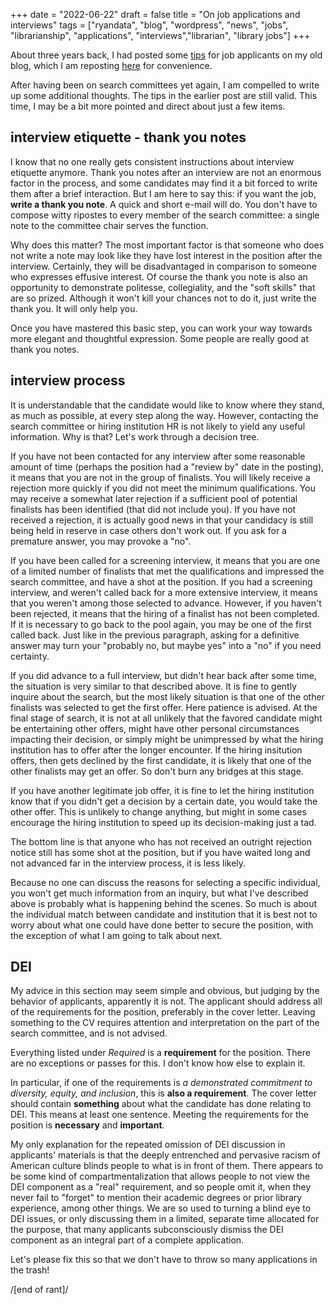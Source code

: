 +++
date = "2022-06-22"
draft = false
title = "On job applications and interviews"
tags = ["ryandata", "blog", "wordpress", "news", "jobs", "librarianship", "applications", "interviews","librarian", "library jobs"]
+++

About three years back, I had posted some [tips](https://ryanwomack.com/blog/2019/09/unofficial-and-informal-tips-for-job-applicants) for job applicants on my old blog, which I am reposting [here](https://ryanwomack.com/blog/2019/09/unofficial-and-informal-tips-for-job-applicants) for convenience.

After having been on search committees yet again, I am compelled to write up some additional thoughts.  The tips in the earlier post are still valid.  This time, I may be a bit more pointed and direct about just a few items.

## interview etiquette - thank you notes

I know that no one really gets consistent instructions about interview etiquette anymore.  Thank you notes after an interview are not an enormous factor in the process, and some candidates may find it a bit forced to write them after a brief interaction.  But I am here to say this: if you want the job, **write a thank you note**. A quick and short e-mail will do.  You don't have to compose witty ripostes to every member of the search committee: a single note to the committee chair serves the function.

Why does this matter?  The most important factor is that someone who does not write a note may look like they have lost interest in the position after the interview.  Certainly, they will be disadvantaged in comparison to someone who expresses effusive interest.  Of course the thank you note is also an opportunity to demonstrate politesse, collegiality, and the "soft skills" that are so prized.  Although it won't kill your chances not to do it, just write the thank you. It will only help you.

Once you have mastered this basic step, you can work your way towards more elegant and thoughtful expression.  Some people are really good at thank you notes.

## interview process

It is understandable that the candidate would like to know where they stand, as much as possible, at every step along the way.  However, contacting the search committee or hiring institution HR is not likely to yield any useful information.  Why is that?  Let's work through a decision tree.

If you have not been contacted for any interview after some reasonable amount of time (perhaps the position had a "review by" date in the posting), it means that you are not in the group of finalists.  You will likely receive a rejection more quickly if you did not meet the minimum qualifications.  You may receive a somewhat later rejection if a sufficient pool of potential finalists has been identified (that did not include you).  If you have not received a rejection, it is actually good news in that your candidacy is still being held in reserve in case others don't work out.  If you ask for a premature answer, you may provoke a "no".

If you have been called for a screening interview, it means that you are one of a limited number of finalists that met the qualifications and impressed the search committee, and have a shot at the position.  If you had a screening interview, and weren't called back for a more extensive interview, it means that you weren't among those selected to advance.  However, if you haven't been rejected, it means that the hiring of a finalist has not been completed.  If it is necessary to go back to the pool again, you may be one of the first called back.  Just like in the previous paragraph, asking for a definitive answer may turn your "probably no, but maybe yes" into a "no" if you need certainty.

If you did advance to a full interview, but didn't hear back after some time, the situation is very similar to that described above.  It is fine to gently inquire about the search, but the most likely situation is that one of the other finalists was selected to get the first offer.  Here patience is advised.  At the final stage of search, it is not at all unlikely that the favored candidate might be entertaining other offers, might have other personal circumstances impacting their decision, or simply might be unimpressed by what the hiring institution has to offer after the longer encounter.  If the hiring insitution offers, then gets declined by the first candidate, it is likely that one of the other finalists may get an offer. So don't burn any bridges at this stage.  

If you have another legitimate job offer, it is fine to let the hiring institution know that if you didn't get a decision by a certain date, you would take the other offer.  This is unlikely to change anything, but might in some cases encourage the hiring institution to speed up its decision-making just a tad.

The bottom line is that anyone who has not received an outright rejection notice still has some shot at the position, but if you have waited long and not advanced far in the interview process, it is less likely. 

Because no one can discuss the reasons for selecting a specific individual, you won't get much information from an inquiry, but what I've described above is probably what is happening behind the scenes.  So much is about the individual match between candidate and institution that it is best not to worry about what one could have done better to secure the position, with the exception of what I am going to talk about next.


## DEI

My advice in this section may seem simple and obvious, but judging by the behavior of applicants, apparently it is not.  The applicant should address all of the requirements for the position, preferably in the cover letter. Leaving something to the CV requires attention and interpretation on the part of the search committee, and is not advised.

Everything listed under *Required* is a **requirement** for the position.  There are no exceptions or passes for this. I don't know how else to explain it.

In particular, if one of the requirements is *a demonstrated commitment to diversity, equity, and inclusion*, this is **also a requirement**.  The cover letter should contain **something** about what the candidate has done relating to DEI. This means at least one sentence.  Meeting the requirements for the position is **necessary** and **important**.

My only explanation for the repeated omission of DEI discussion in applicants' materials is that the deeply entrenched and pervasive racism of American culture blinds people to what is in front of them.  There appears to be some kind of compartmentalization that allows people to not view the DEI component as a "real" requirement, and so people omit it, when they never fail to "forget" to mention their academic degrees or prior library experience, among other things.  We are so used to turning a blind eye to DEI issues, or only discussing them in a limited, separate time allocated for the purpose, that many applicants subconsciously dismiss the DEI component as an integral part of a complete application.

Let's please fix this so that we don't have to throw so many applications in the trash!

/[end of rant]/







